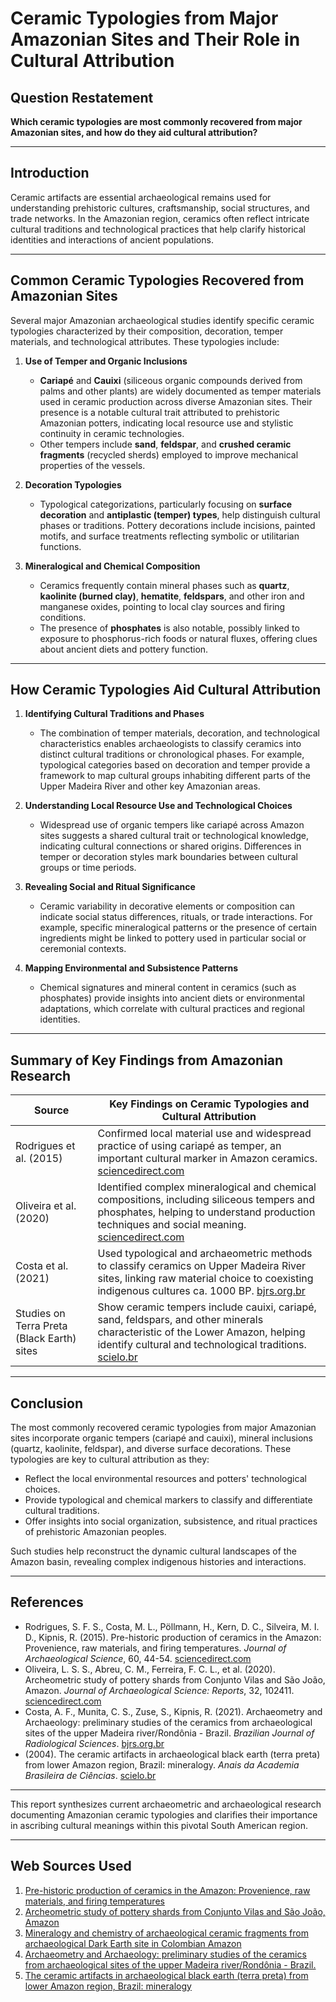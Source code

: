 # Ceramic Typologies from Major Amazonian Sites and Their Role in Cultural Attribution

## Question Restatement
**Which ceramic typologies are most commonly recovered from major Amazonian sites, and how do they aid cultural attribution?**

---

## Introduction

Ceramic artifacts are essential archaeological remains used for understanding prehistoric cultures, craftsmanship, social structures, and trade networks. In the Amazonian region, ceramics often reflect intricate cultural traditions and technological practices that help clarify historical identities and interactions of ancient populations.

---

## Common Ceramic Typologies Recovered from Amazonian Sites

Several major Amazonian archaeological studies identify specific ceramic typologies characterized by their composition, decoration, temper materials, and technological attributes. These typologies include:

1. **Use of Temper and Organic Inclusions**  
   - **Cariapé** and **Cauixi** (siliceous organic compounds derived from palms and other plants) are widely documented as temper materials used in ceramic production across diverse Amazonian sites. Their presence is a notable cultural trait attributed to prehistoric Amazonian potters, indicating local resource use and stylistic continuity in ceramic technologies.  
   - Other tempers include **sand**, **feldspar**, and **crushed ceramic fragments** (recycled sherds) employed to improve mechanical properties of the vessels. 

2. **Decoration Typologies**  
   - Typological categorizations, particularly focusing on **surface decoration** and **antiplastic (temper) types**, help distinguish cultural phases or traditions. Pottery decorations include incisions, painted motifs, and surface treatments reflecting symbolic or utilitarian functions.

3. **Mineralogical and Chemical Composition**  
   - Ceramics frequently contain mineral phases such as **quartz**, **kaolinite (burned clay)**, **hematite**, **feldspars**, and other iron and manganese oxides, pointing to local clay sources and firing conditions.  
   - The presence of **phosphates** is also notable, possibly linked to exposure to phosphorus-rich foods or natural fluxes, offering clues about ancient diets and pottery function.

---

## How Ceramic Typologies Aid Cultural Attribution

1. **Identifying Cultural Traditions and Phases**  
   - The combination of temper materials, decoration, and technological characteristics enables archaeologists to classify ceramics into distinct cultural traditions or chronological phases. For example, typological categories based on decoration and temper provide a framework to map cultural groups inhabiting different parts of the Upper Madeira River and other key Amazonian areas.  

2. **Understanding Local Resource Use and Technological Choices**  
   - Widespread use of organic tempers like cariapé across Amazon sites suggests a shared cultural trait or technological knowledge, indicating cultural connections or shared origins. Differences in temper or decoration styles mark boundaries between cultural groups or time periods.

3. **Revealing Social and Ritual Significance**  
   - Ceramic variability in decorative elements or composition can indicate social status differences, rituals, or trade interactions. For example, specific mineralogical patterns or the presence of certain ingredients might be linked to pottery used in particular social or ceremonial contexts.

4. **Mapping Environmental and Subsistence Patterns**  
   - Chemical signatures and mineral content in ceramics (such as phosphates) provide insights into ancient diets or environmental adaptations, which correlate with cultural practices and regional identities.

---

## Summary of Key Findings from Amazonian Research

| Source | Key Findings on Ceramic Typologies and Cultural Attribution |
|--------|-------------------------------------------------------------|
| Rodrigues et al. (2015) | Confirmed local material use and widespread practice of using cariapé as temper, an important cultural marker in Amazon ceramics. [sciencedirect.com](https://www.sciencedirect.com/science/article/pii/S0169131715000320) |
| Oliveira et al. (2020) | Identified complex mineralogical and chemical compositions, including siliceous tempers and phosphates, helping to understand production techniques and social meaning. [sciencedirect.com](https://www.sciencedirect.com/science/article/pii/S0969806X18313549) |
| Costa et al. (2021) | Used typological and archaeometric methods to classify ceramics on Upper Madeira River sites, linking raw material choice to coexisting indigenous cultures ca. 1000 BP. [bjrs.org.br](https://www.bjrs.org.br/revista/index.php/REVISTA/article/download/1424/765) |
| Studies on Terra Preta (Black Earth) sites | Show ceramic tempers include cauixi, cariapé, sand, feldspars, and other minerals characteristic of the Lower Amazon, helping identify cultural and technological traditions. [scielo.br](https://www.scielo.br/j/aa/a/JTzGrxwWFjLJmGpBxkZSKfJ/?lang=en) |

---

## Conclusion

The most commonly recovered ceramic typologies from major Amazonian sites incorporate organic tempers (cariapé and cauixi), mineral inclusions (quartz, kaolinite, feldspar), and diverse surface decorations. These typologies are key to cultural attribution as they:

- Reflect the local environmental resources and potters' technological choices.
- Provide typological and chemical markers to classify and differentiate cultural traditions.
- Offer insights into social organization, subsistence, and ritual practices of prehistoric Amazonian peoples.

Such studies help reconstruct the dynamic cultural landscapes of the Amazon basin, revealing complex indigenous histories and interactions.

---

## References

- Rodrigues, S. F. S., Costa, M. L., Pöllmann, H., Kern, D. C., Silveira, M. I. D., Kipnis, R. (2015). Pre-historic production of ceramics in the Amazon: Provenience, raw materials, and firing temperatures. *Journal of Archaeological Science*, 60, 44-54. [sciencedirect.com](https://www.sciencedirect.com/science/article/pii/S0169131715000320)  
- Oliveira, L. S. S., Abreu, C. M., Ferreira, F. C. L., et al. (2020). Archeometric study of pottery shards from Conjunto Vilas and São João, Amazon. *Journal of Archaeological Science: Reports*, 32, 102411. [sciencedirect.com](https://www.sciencedirect.com/science/article/pii/S0969806X18313549)  
- Costa, A. F., Munita, C. S., Zuse, S., Kipnis, R. (2021). Archaeometry and Archaeology: preliminary studies of the ceramics from archaeological sites of the upper Madeira river/Rondônia - Brazil. *Brazilian Journal of Radiological Sciences*. [bjrs.org.br](https://www.bjrs.org.br/revista/index.php/REVISTA/article/download/1424/765)  
- (2004). The ceramic artifacts in archaeological black earth (terra preta) from lower Amazon region, Brazil: mineralogy. *Anais da Academia Brasileira de Ciências*. [scielo.br](https://www.scielo.br/j/aa/a/JTzGrxwWFjLJmGpBxkZSKfJ/?lang=en)

---

This report synthesizes current archaeometric and archaeological research documenting Amazonian ceramic typologies and clarifies their importance in ascribing cultural meanings within this pivotal South American region.

---
## Web Sources Used

1. [Pre-historic production of ceramics in the Amazon: Provenience, raw materials, and firing temperatures](https://www.sciencedirect.com/science/article/pii/S0169131715000320)
2. [Archeometric study of pottery shards from Conjunto Vilas and São João, Amazon](https://www.sciencedirect.com/science/article/pii/S0969806X18313549)
3. [Mineralogy and chemistry of archaeological ceramic fragments from archaeological Dark Earth site in Colombian Amazon](https://www.scielo.br/j/rem/a/tnmsdTCSgtb7bvHcxPrGCDS/?lang=en)
4. [Archaeometry and Archaeology: preliminary studies of the ceramics from archaeological sites of the upper Madeira river/Rondônia - Brazil.](https://www.bjrs.org.br/revista/index.php/REVISTA/article/download/1424/765)
5. [The ceramic artifacts in archaeological black earth (terra preta) from lower Amazon region, Brazil: mineralogy](https://www.scielo.br/j/aa/a/JTzGrxwWFjLJmGpBxkZSKfJ/?lang=en)
